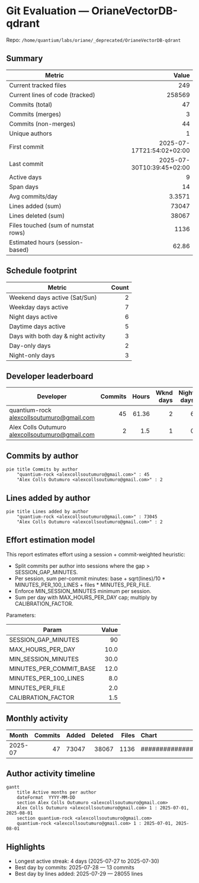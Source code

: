 # Git Evaluation — OrianeVectorDB-qdrant

Repo: `/home/quantium/labs/oriane/_deprecated/OrianeVectorDB-qdrant`

## Summary

| Metric | Value |
|---|---:|
| Current tracked files | 249 |
| Current lines of code (tracked) | 258569 |
| Commits (total) | 47 |
| Commits (merges) | 3 |
| Commits (non-merges) | 44 |
| Unique authors | 1 |
| First commit | 2025-07-17T21:54:02+02:00 |
| Last commit | 2025-07-30T10:39:45+02:00 |
| Active days | 9 |
| Span days | 14 |
| Avg commits/day | 3.3571 |
| Lines added (sum) | 73047 |
| Lines deleted (sum) | 38067 |
| Files touched (sum of numstat rows) | 1136 |
| Estimated hours (session-based) | 62.86 |

## Schedule footprint

| Metric | Count |
|---|---:|
| Weekend days active (Sat/Sun) | 2 |
| Weekday days active | 7 |
| Night days active | 6 |
| Daytime days active | 5 |
| Days with both day & night activity | 3 |
| Day-only days | 2 |
| Night-only days | 3 |

## Developer leaderboard

| Developer | Commits | Hours | Wknd days | Night days | Day days | Both | Added | Deleted | Files | Active days | First | Last | Avg size | Median size | Stars |
|---|---:|---:|---:|---:|---:|---:|---:|---:|---:|---:|---|---|---:|---:|:--:
| quantium-rock <alexcollsoutumuro@gmail.com> | 45 | 61.36 | 2 | 6 | 5 | 3 | 73045 | 38067 | 1135 | 8 | 2025-07-19T23:24:03+02:00 | 2025-07-30T10:39:45+02:00 | 2469.16 | 162.0 | ★★★★★ |
| Alex Colls Outumuro <alexcollsoutumuro@gmail.com> | 2 | 1.5 | 1 | 0 | 1 | 0 | 2 | 0 | 1 | 2 | 2025-07-17T21:54:02+02:00 | 2025-07-27T17:35:17+02:00 | 1.0 | 1.0 | ☆☆☆☆☆ |

## Commits by author

```mermaid
pie title Commits by author
    "quantium-rock <alexcollsoutumuro@gmail.com>" : 45
    "Alex Colls Outumuro <alexcollsoutumuro@gmail.com>" : 2
```

## Lines added by author

```mermaid
pie title Lines added by author
    "quantium-rock <alexcollsoutumuro@gmail.com>" : 73045
    "Alex Colls Outumuro <alexcollsoutumuro@gmail.com>" : 2
```

## Effort estimation model

This report estimates effort using a session + commit-weighted heuristic:
- Split commits per author into sessions where the gap > SESSION_GAP_MINUTES.
- Per session, sum per-commit minutes: base + sqrt(lines)/10 * MINUTES_PER_100_LINES + files * MINUTES_PER_FILE.
- Enforce MIN_SESSION_MINUTES minimum per session.
- Sum per day with MAX_HOURS_PER_DAY cap; multiply by CALIBRATION_FACTOR.

Parameters:

| Param | Value |
|---|---:|
| SESSION_GAP_MINUTES | 90 |
| MAX_HOURS_PER_DAY | 10.0 |
| MIN_SESSION_MINUTES | 30.0 |
| MINUTES_PER_COMMIT_BASE | 12.0 |
| MINUTES_PER_100_LINES | 8.0 |
| MINUTES_PER_FILE | 2.0 |
| CALIBRATION_FACTOR | 1.5 |

## Monthly activity

| Month | Commits | Added | Deleted | Files | Chart |
|---|---:|---:|---:|---:|:---|
| 2025-07 | 47 | 73047 | 38067 | 1136 | ######################################## |

## Author activity timeline

```mermaid
gantt
    title Active months per author
    dateFormat  YYYY-MM-DD
    section Alex Colls Outumuro <alexcollsoutumuro@gmail.com>
    Alex Colls Outumuro <alexcollsoutumuro@gmail.com> 1 : 2025-07-01, 2025-08-01
    section quantium-rock <alexcollsoutumuro@gmail.com>
    quantium-rock <alexcollsoutumuro@gmail.com> 1 : 2025-07-01, 2025-08-01
```

## Highlights

- Longest active streak: 4 days (2025-07-27 to 2025-07-30)
- Best day by commits: 2025-07-28 — 13 commits
- Best day by lines added: 2025-07-29 — 28055 lines

